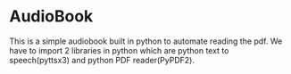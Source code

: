 # AudioBook
This is a simple audiobook built in python to automate reading the pdf. We have to import 2 libraries in python which are python text to speech(pyttsx3) and python PDF reader(PyPDF2).
